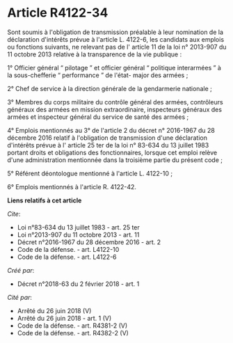 # Article R4122-34

Sont soumis à l'obligation de transmission préalable à leur nomination de la déclaration d'intérêts prévue à l'article L.
4122-6, les candidats aux emplois ou fonctions suivants, ne relevant pas de l' article 11 de la loi n° 2013-907 du 11 octobre
2013  relative à la transparence de la vie publique : 

1° Officier général “ pilotage ” et officier général “ politique interarmées ” à la sous-chefferie “ performance ” de l'état-
major des armées ; 

2° Chef de service à la direction générale de la gendarmerie nationale ; 

3° Membres du corps militaire du contrôle général des armées, contrôleurs généraux des armées en mission extraordinaire,
inspecteurs généraux des armées et inspecteur général du service de santé des armées ; 

4° Emplois mentionnés au  3° de l'article 2 du décret n° 2016-1967 du 28 décembre 2016  relatif à l'obligation de
transmission d'une déclaration d'intérêts prévue à l' article 25 ter de la loi n° 83-634 du 13 juillet 1983  portant droits
et obligations des fonctionnaires, lorsque cet emploi relève d'une administration mentionnée dans la troisième partie du
présent code ; 

5° Référent déontologue mentionné à l'article L. 4122-10 ; 

6° Emplois mentionnés à l'article R. 4122-42.

**Liens relatifs à cet article**

_Cite_:

  - Loi n°83-634 du 13 juillet 1983 - art. 25 ter
  - Loi n°2013-907 du 11 octobre 2013 - art. 11
  - Décret n°2016-1967 du 28 décembre 2016 - art. 2
  - Code de la défense. - art. L4122-10
  - Code de la défense. - art. L4122-6

_Créé par_:

  - Décret n°2018-63 du 2 février 2018 - art. 1

_Cité par_:

  - Arrêté du 26 juin 2018 (V)
  - Arrêté du 26 juin 2018 - art. 1 (V)
  - Code de la défense. - art. R4381-2 (V)
  - Code de la défense. - art. R4382-2 (V)
